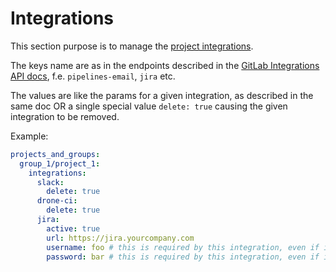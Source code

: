 # Integrations

This section purpose is to manage the [project integrations](https://docs.gitlab.com/ee/integration/).

The keys name are as in the endpoints described in the [GitLab Integrations API docs](https://docs.gitlab.com/ee/api/integrations.html), f.e. `pipelines-email`, `jira` etc.

The values are like the params for a given integration, as described in the same doc OR a single special value `delete: true` causing the given integration to be removed.

Example:

```yaml
projects_and_groups:
  group_1/project_1:
    integrations:
      slack:
        delete: true
      drone-ci:
        delete: true
      jira:
        active: true
        url: https://jira.yourcompany.com
        username: foo # this is required by this integration, even if it's not used
        password: bar # this is required by this integration, even if it's not used
```
